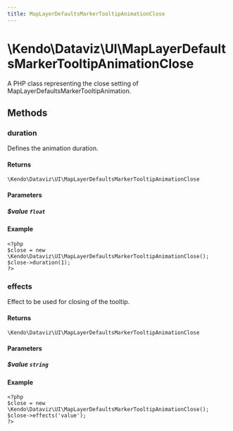 ```yaml
---
title: MapLayerDefaultsMarkerTooltipAnimationClose
---
```


# \Kendo\Dataviz\UI\MapLayerDefaultsMarkerTooltipAnimationClose

A PHP class representing the close setting of MapLayerDefaultsMarkerTooltipAnimation.


## Methods

### duration
Defines the animation duration.

#### Returns
`\Kendo\Dataviz\UI\MapLayerDefaultsMarkerTooltipAnimationClose`

#### Parameters

##### $value `float`



#### Example 
    <?php
    $close = new \Kendo\Dataviz\UI\MapLayerDefaultsMarkerTooltipAnimationClose();
    $close->duration(1);
    ?>

### effects
Effect to be used for closing of the tooltip.

#### Returns
`\Kendo\Dataviz\UI\MapLayerDefaultsMarkerTooltipAnimationClose`

#### Parameters

##### $value `string`



#### Example 
    <?php
    $close = new \Kendo\Dataviz\UI\MapLayerDefaultsMarkerTooltipAnimationClose();
    $close->effects('value');
    ?>

